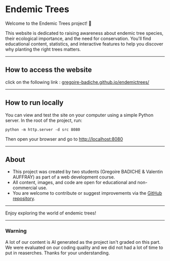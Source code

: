 # Endemic Trees

Welcome to the Endemic Trees project! 🌳

This website is dedicated to raising awareness about endemic tree species, their ecological importance, and the need for conservation. You'll find educational content, statistics, and interactive features to help you discover why planting the right trees matters.

---
## How to access the website 

click on the following link : [gregoire-badiche.github.io/endemictrees/](https://gregoire-badiche.github.io/endemictrees/)

---

## How to run locally

You can view and test the site on your computer using a simple Python server. In the root of the project, run:

```
python -m http.server -d src 8080
```

Then open your browser and go to [http://localhost:8080](http://localhost:8080)

---

## About

- This project was created by two students (Gregoire BADICHE & Valentin AUFFRAY) as part of a web development course.
- All content, images, and code are open for educational and non-commercial use.
- You are welcome to contribute or suggest improvements via the [GitHub repository](https://github.com/gregoire-badiche/endemictrees).

---

Enjoy exploring the world of endemic trees!

---

### Warning

A lot of our content is AI generated as the project isn't graded on this part. We were evaluated on our coding quality and we did not had a lot of time to put in reaserches. Thanks for your understanding.
